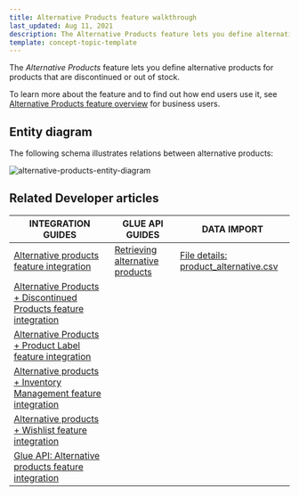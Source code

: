 ```yaml
---
title: Alternative Products feature walkthrough
last_updated: Aug 11, 2021
description: The Alternative Products feature lets you define alternative products for products that are discontinued or out of stock.
template: concept-topic-template
---
```


The _Alternative Products_ feature lets you define alternative products for products that are discontinued or out of stock.


To learn more about the feature and to find out how end users use it, see [Alternative Products feature overview](/docs/scos/user/features/{{page.version}}/alternative-products-feature-overview.html) for business users.


## Entity diagram

The following schema illustrates relations between alternative products:

<div class="width-100">

![alternative-products-entity-diagram](https://spryker.s3.eu-central-1.amazonaws.com/docs/Features/Product+Management/Alternative+Products/Alternative+Products+Feature+Overview/alternative-schema.png)

</div>


## Related Developer articles

|INTEGRATION GUIDES  | GLUE API GUIDES  | DATA IMPORT |
|---------|---------|---------|
| [Alternative products feature integration](/docs/scos/dev/feature-integration-guides/{{page.version}}/alternative-products-feature-integration.html)  | [Retrieving alternative products](/docs/scos/dev/glue-api-guides/{{page.version}}/managing-products/retrieving-alternative-products.html)  | [File details: product_alternative.csv](/docs/scos/dev/data-import/{{page.version}}/data-import-categories/merchandising-setup/product-merchandising/file-details-product-alternative.csv.html)  |
| [Alternative Products + Discontinued Products feature integration](/docs/scos/dev/feature-integration-guides/{{page.version}}/alternative-products-discontinued-products-feature-integration.html) |   |
| [Alternative Products + Product Label feature integration](/docs/scos/dev/feature-integration-guides/{{page.version}}/alternative-products-product-label-feature-integration.html) |   |
| [Alternative products + Inventory Management feature integration](/docs/scos/dev/feature-integration-guides/{{page.version}}/alternative-products-inventory-management-feature-integration.html)   |   |
| [Alternative products + Wishlist feature integration](/docs/scos/dev/feature-integration-guides/{{page.version}}/alternative-products-wishlist-feature-integration.html) |   |
| [Glue API: Alternative products feature integration](/docs/scos/dev/feature-integration-guides/{{page.version}}/glue-api/glue-api-alternative-products-feature-integration.html) |   |
